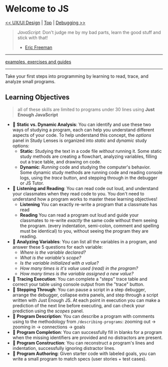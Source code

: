 # Welcome to JS

[<< UX/UI Design](../ux-ui-design/README.md) | [Top](../README.md) | [Debugging >>](../debugging/README.md)

> _JavaScript_: Don't judge me by my bad parts, learn the good stuff and stick with that!
>
> - [Eric Freeman](https://www.oreilly.com/library/view/head-first-javascript/9781449340124/ch01.html)

---

[examples, exercises and guides](https://github.com/HackYourFutureBelgium/welcome-to-js)

---

Take your first steps into programming by learning to read, trace, and analyze small programs.

## Learning Objectives

> all of these skills are limited to programs under 30 lines using **Just Enough JavaScript**

- 🥚 **Static vs. Dynamic Analysis**: You can identify and use these two ways of
  studying a program, each can help you understand different aspects of your
  code. To help understand this concept, the _options_ panel in Study Lenses is
  organized into _static_ and _dynamic_ study options:
  - **Static**: Studying the text in a code file _without_ running it. Some
    static study methods are creating a flowchart, analyzing variables, filling
    out a trace table, and drawing on code.
  - **Dynamic**: _Running_ code and studying the computer's behavior. Some
    dynamic study methods are running code and reading console logs, using the
    _trace_ button, and stepping through in the debugger or JS Tutor.
- 🥚 **Listening and Reading**: You can read code out loud, and understand your
  classmates when they read code to you. You don't need to understand how a
  program works to master these learning objectives!
  - **Listening** You can exactly re-write a program that a classmate has read
  - **Reading** You can read a program out loud and guide your classmates to
    re-write _exactly_ the same code without them seeing the program. (every
    indentation, semi-colon, comment and spelling must be identical)
    to you, without seeing the program they are reading.
- 🥚 **Analyzing Variables**: You can list all the variables in a program, and
  answer these 5 questions for each variable:
  - _Where is the variable declared?_
  - _What is the variable's scope?_
  - _Is the variable initialized with a value?_
  - _How many times is it's value used (read) in the program?_
  - _How many times is the variable assigned a new value?_
- 🐣 **Tracing Execution**: You can complete a "steps" trace table and correct
  your table using console output from the "trace" button.
- 🐣 **Stepping Through**: You can pause a script in a step debugger, arrange
  the debugger, collapse extra panels, and step through a script written with
  Just Enough JS. At each point in execution you can make a prediction of the
  next line before executing, and can check your prediction using the _scopes_
  panel.
- 🐣 **Program Description**: You can describe a program with comments using to
  the methodology from `/describing-programs`: zooming out -> zooming in ->
  connections -> goals
- 🐣 **Program Completion**: You can successfully fill in blanks for a program
  when the missing identifiers are provided and no distractors are present.
- 🐥 **Program Construction**: You can reconstruct a program's lines and
  indentation, successfully ignoring distractor lines.
- 🐔 **Program Authoring**: Given starter code with labeled goals, you can write
  a small program to match specs (user stories + test cases).
